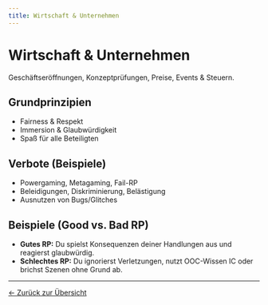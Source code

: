```yaml
---
title: Wirtschaft & Unternehmen
---
```


<link rel="stylesheet" href="../assets/style.css">

# Wirtschaft & Unternehmen

Geschäftseröffnungen, Konzeptprüfungen, Preise, Events & Steuern.

## Grundprinzipien
- Fairness & Respekt
- Immersion & Glaubwürdigkeit
- Spaß für alle Beteiligten

## Verbote (Beispiele)
- Powergaming, Metagaming, Fail-RP
- Beleidigungen, Diskriminierung, Belästigung
- Ausnutzen von Bugs/Glitches

## Beispiele (Good vs. Bad RP)
- **Gutes RP:** Du spielst Konsequenzen deiner Handlungen aus und reagierst glaubwürdig.
- **Schlechtes RP:** Du ignorierst Verletzungen, nutzt OOC-Wissen IC oder brichst Szenen ohne Grund ab.

---
[← Zurück zur Übersicht](/)
